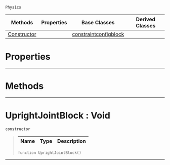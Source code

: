 `Physics`

|Methods|Properties|Base Classes|Derived Classes|
|---|---|---|---|
|[ Constructor](uprightjointblock.md#uprightjointblock-void)| |[constraintconfigblock](constraintconfigblock.md)| |


 #  Properties


---  
 #  Methods


---  
 #  UprightJointBlock : Void

 `constructor`

> 
> |Name|Type|Description|
> |---|---|---|
> ``` lang=cpp, name=Nada
> function UprightJointBlock()
> ``` 


---  
 

 